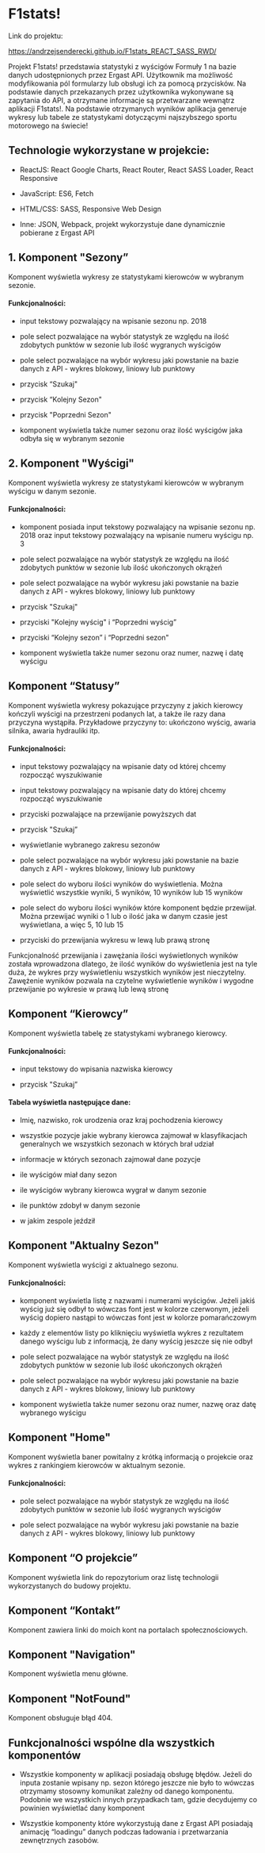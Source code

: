 <h1>F1stats!</h1>

Link do projektu:

https://andrzejsenderecki.github.io/F1stats_REACT_SASS_RWD/

Projekt F1stats! przedstawia statystyki z wyścigów Formuły 1 na bazie danych udostępnionych przez Ergast API. Użytkownik ma możliwość modyfikowania pól formularzy lub obsługi ich za pomocą przycisków. Na podstawie danych przekazanych przez użytkownika wykonywane są zapytania do API, a otrzymane informacje są przetwarzane wewnątrz aplikacji F1stats!. Na podstawie otrzymanych wyników aplikacja generuje wykresy lub tabele ze statystykami dotyczącymi najszybszego sportu motorowego na świecie!

<h2>Technologie wykorzystane w projekcie:</h2>

- ReactJS: React Google Charts, React Router, React SASS Loader, React Responsive

- JavaScript: ES6, Fetch

- HTML/CSS: SASS, Responsive Web Design

- Inne: JSON, Webpack, projekt wykorzystuje dane dynamicznie pobierane z Ergast API


<h2>1. Komponent "Sezony”</h1>

Komponent wyświetla wykresy ze statystykami kierowców w wybranym sezonie.

<h4>Funkcjonalności:</h4>

- input tekstowy pozwalający na wpisanie sezonu np. 2018

- pole select pozwalające na wybór statystyk ze względu na ilość zdobytych punktów w sezonie lub ilość wygranych wyścigów

- pole select pozwalające na wybór wykresu jaki powstanie na bazie danych z API - wykres blokowy, liniowy lub punktowy

- przycisk “Szukaj"

- przycisk “Kolejny Sezon"

- przycisk "Poprzedni Sezon"

- komponent wyświetla także numer sezonu oraz ilość wyścigów jaka odbyła się w wybranym sezonie

<h2>2. Komponent "Wyścigi"</h2>

Komponent wyświetla wykresy ze statystykami kierowców w wybranym wyścigu w danym sezonie.

<h4>Funkcjonalności:</h4>

- komponent posiada input tekstowy pozwalający na wpisanie sezonu np. 2018 oraz input tekstowy pozwalający na wpisanie numeru wyścigu np. 3

- pole select pozwalające na wybór statystyk ze względu na ilość zdobytych punktów w sezonie lub ilość ukończonych okrążeń

- pole select pozwalające na wybór wykresu jaki powstanie na bazie danych z API - wykres blokowy, liniowy lub punktowy

- przycisk "Szukaj"

- przyciski "Kolejny wyścig" i “Poprzedni wyścig”

- przyciski “Kolejny sezon” i “Poprzedni sezon"

- komponent wyświetla także numer sezonu oraz numer, nazwę i datę wyścigu

<h2>Komponent “Statusy”</h2>

Komponent wyświetla wykresy pokazujące przyczyny z jakich kierowcy kończyli wyścigi na przestrzeni podanych lat, a także ile razy dana przyczyna wystąpiła. Przykładowe przyczyny to: ukończono wyścig, awaria silnika, awaria hydrauliki itp.

<h4>Funkcjonalności:</h4>

- input tekstowy pozwalający na wpisanie daty od której chcemy rozpocząć wyszukiwanie

- input tekstowy pozwalający na wpisanie daty do której chcemy rozpocząć wyszukiwanie

- przyciski pozwalające na przewijanie powyższych dat

- przycisk "Szukaj”

- wyświetlanie wybranego zakresu sezonów

- pole select pozwalające na wybór wykresu jaki powstanie na bazie danych z API - wykres blokowy, liniowy lub punktowy

- pole select do wyboru ilości wyników do wyświetlenia. Można wyświetlić wszystkie wyniki, 5 wyników, 10 wyników lub 15 wyników

- pole select do wyboru ilości wyników które komponent będzie przewijał. Można przewijać wyniki o 1 lub o ilość jaka w danym czasie jest wyświetlana, a więc 5, 10 lub 15

- przyciski do przewijania wykresu w lewą lub prawą stronę

Funkcjonalność przewijania i zawężania ilości wyświetlonych wyników została wprowadzona dlatego, że ilość wyników do wyświetlenia jest na tyle duża, że wykres przy wyświetleniu wszystkich wyników jest nieczytelny. Zawężenie wyników pozwala na czytelne wyświetlenie wyników i wygodne przewijanie po wykresie w prawą lub lewą stronę

<h2>Komponent “Kierowcy”</h2>

Komponent wyświetla tabelę ze statystykami wybranego kierowcy.

<h4>Funkcjonalności:</h4>

- input tekstowy do wpisania nazwiska kierowcy

- przycisk "Szukaj”

<h4>Tabela wyświetla następujące dane:</h4>

- Imię, nazwisko, rok urodzenia oraz kraj pochodzenia kierowcy

- wszystkie pozycje jakie wybrany kierowca zajmował w klasyfikacjach generalnych we wszystkich sezonach w których brał udział

- informacje w których sezonach zajmował dane pozycje

- ile wyścigów miał dany sezon

- ile wyścigów wybrany kierowca wygrał w danym sezonie

- ile punktów zdobył w danym sezonie

- w jakim zespole jeździł

<h2>Komponent "Aktualny Sezon"</h2>

Komponent wyświetla wyścigi z aktualnego sezonu.

<h4>Funkcjonalności:</h4>

- komponent wyświetla listę z nazwami i numerami wyścigów. Jeżeli jakiś wyścig już się odbył to wówczas font jest w kolorze czerwonym, jeżeli wyścig dopiero nastąpi to wówczas font jest w kolorze pomarańczowym

- każdy z elementów listy po kliknięciu wyświetla wykres z rezultatem danego wyścigu lub z informacją, że dany wyścig jeszcze się nie odbył

- pole select pozwalające na wybór statystyk ze względu na ilość zdobytych punktów w sezonie lub ilość ukończonych okrążeń

- pole select pozwalające na wybór wykresu jaki powstanie na bazie danych z API - wykres blokowy, liniowy lub punktowy

- komponent wyświetla także numer sezonu oraz numer, nazwę oraz datę wybranego wyścigu

<h2>Komponent "Home"</h2>

Komponent wyświetla baner powitalny z krótką informacją o projekcie oraz wykres z rankingiem kierowców w aktualnym sezonie. 

<h4>Funkcjonalności:</h4>

- pole select pozwalające na wybór statystyk ze względu na ilość zdobytych punktów w sezonie lub ilość wygranych wyścigów

- pole select pozwalające na wybór wykresu jaki powstanie na bazie danych z API - wykres blokowy, liniowy lub punktowy

<h2>Komponent “O projekcie”</h2>

Komponent wyświetla link do repozytorium oraz listę technologii wykorzystanych do budowy projektu.

<h2>Komponent “Kontakt”</h2>

Komponent zawiera linki do moich kont na portalach społecznościowych.

<h2>Komponent "Navigation"</h2>

Komponent wyświetla menu główne.

<h2>Komponent "NotFound"</h2>

Komponent obsługuje błąd 404.

<h2>Funkcjonalności wspólne dla wszystkich komponentów</h2>

- Wszystkie komponenty w aplikacji posiadają obsługę błędów. Jeżeli do inputa zostanie wpisany np. sezon którego jeszcze nie było to wówczas otrzymamy stosowny komunikat zależny od danego komponentu. Podobnie we wszystkich innych przypadkach tam, gdzie decydujemy co powinien wyświetlać dany komponent

- Wszystkie komponenty które wykorzystują dane z Ergast API posiadają animację “loadingu” danych podczas ładowania i przetwarzania zewnętrznych zasobów.
